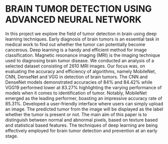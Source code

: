 # BRAIN TUMOR DETECTION USING ADVANCED NEURAL NETWORK
In this project we explore the field of tumor detection in brain using deep learning techniques. Early diagnosis of brain tumors is an essential task in medical work to find out whether the tumor can potentially become cancerous. Deep learning is a handy and efficient method for image classification. Magnetic resonance imaging (MRI) is the imaging technique used to diagnosing brain tumor disease. We conducted an analysis of a selected dataset consisting of 2610 MRI images. Our focus was, on evaluating the accuracy and efficiency of algorithms, namely MobileNet, CNN, DenseNet and VGG in detection of brain tumors. The CNN and DenseNet models demonstrated accuracies of 84% and 84.42% while VGG19 performed lower at 83.27% highlighting the varying performance of models when it comes to identification of tumor. Notably, MobileNet emerged as the leading performer, boasting an impressive accuracy rate of 85.31%. Developed a user-friendly interface where users can simply upload an image. The predicted tumor from the image will be displayed as the label whether the tumor is present or not. The main aim of this paper is to distinguish between normal and abnormal pixels, based on texture based and statistical based features. The techniques of deep learning are being effectively employed for brain tumor detection and prevention at an early stage.

